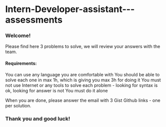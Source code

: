 # Intern-Developer-assistant---assessments

### Welcome!

Please find here 3 problems to solve, we will review your answers with the team.

#### Requirements:

You can use any language you are comfortable with
You should be able to solve each one in max 1h, which is giving you max 3h for doing it
You must not use Internet or any tools to solve each problem - looking for syntax is ok, looking for answer is not
You must do it alone

When you are done, please answer the email with 3 Gist Github links - one per solution.

### Thank you and good luck!
